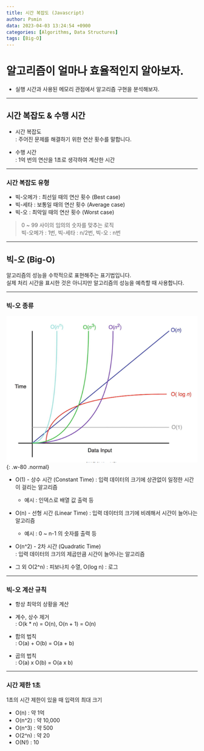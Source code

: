 ```yaml
---
title: 시간 복잡도 (Javascript)
author: Psmin
data: 2023-04-03 13:24:54 +0900
categories: [Algorithms, Data Structures]
tags: [Big-O]
---
```


# 알고리즘이 얼마나 효율적인지 알아보자.

- 실행 시간과 사용된 메모리 관점에서 알고리즘 구현을 분석해보자.

---

## 시간 복잡도 & 수행 시간

- 시간 복잡도  
  : 주어진 문제를 해결하기 위한 연산 횟수를 말합니다.

- 수행 시간  
  : 1억 번의 연산을 1초로 생각하여 계산한 시간

---

### 시간 복잡도 유형

- 빅-오메가 : 최선일 때의 연산 횟수 (Best case)
- 빅-세타 : 보통일 때의 연산 횟수 (Average case)
- 빅-오 : 최악일 때의 연산 횟수 (Worst case)

> 0 ~ 99 사이의 임의의 숫자를 맞추는 로직  
> 빅-오메가 : 1번, 빅-세타 : n/2번, 빅-오 : n번

---

## 빅-오 (Big-O)

알고리즘의 성능을 수학적으로 표현해주는 표기법입니다.  
실제 처리 시간을 표시한 것은 아니지만 알고리즘의 성능을 예측할 때 사용합니다.

---

### 빅-오 종류

![Big-O](/assets/img/big-o.png){: .w-80 .normal}

- O(1) - 상수 시간 (Constant Time)
  : 입력 데이터의 크기에 상관없이 일정한 시간이 걸리는 알고리즘

  - 예시 : 인덱스로 배열 값 출력 등

- O(n) - 선형 시간 (Linear Time)
  : 입력 데이터의 크기에 비례해서 시간이 늘어나는 알고리즘

  - 예시 : 0 ~ n-1 의 숫자를 출력 등

- O(n^2) - 2차 시간 (Quadratic Time)  
  : 입력 데이터의 크기의 제곱만큼 시간이 늘어나는 알고리즘

- 그 외
  O(2^n) : 피보나치 수열, O(log n) : 로그

---

### 빅-오 계산 규칙

- 항상 최악의 상황을 계산

- 계수, 상수 제거  
  : O(k \* n) = O(n), O(n + 1) = O(n)

- 합의 법칙  
  : O(a) + O(b) = O(a + b)

- 곱의 법칙  
  : O(a) x O(b) = O(a x b)

---

### 시간 제한 1초

1초의 시간 제한이 있을 때 입력의 최대 크기

- O(n) : 약 1억
- O(n^2) : 약 10,000
- O(n^3) : 약 500
- O(2^n) : 약 20
- O(N!) : 10
